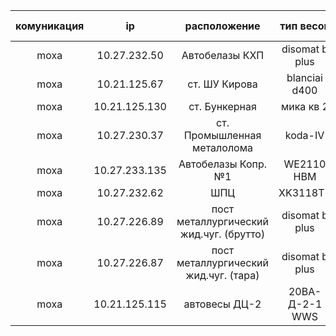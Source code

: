 |  комуникация |      ip        | расположение                              |  тип весов     | id scale     | password     |
| :----------: | :----------:   | :----------:                              | :----------:   | :----------: | :----------: |
|   moxa       | 10.27.232.50   | Автобелазы КХП                            | disomat b plus | 450          | moxa         |
|   moxa       | 10.21.125.67   | ст. ШУ Кирова                             | blanciai d400  | 888          | moxa         |
|   moxa       | 10.21.125.130  | ст. Бункерная                             | мика кв 2      | 880          | moxa         |
|   moxa       | 10.27.230.37   | ст. Промышленная металолома               | koda-IV        | 810          | moxa         |
|   moxa       | 10.27.233.135  | Автобелазы Копр.№1                        | WE2110 HBM     | 804          | moxa         |
|   moxa       | 10.27.232.62   | ШПЦ                                       | XK3118T1       | 1257         | moxa         |
|   moxa       | 10.27.226.89   | пост металлургический жид.чуг. (брутто)   | disomat b plus | 801          | moxa         |
|   moxa       | 10.27.226.87   | пост металлургический жид.чуг. (тара)     | disomat b plus | 802          | moxa         |
|   moxa       | 10.21.125.115  | автовесы ДЦ-2                             | 20ВА-Д-2-1 WWS | 1569         | moxa         |
